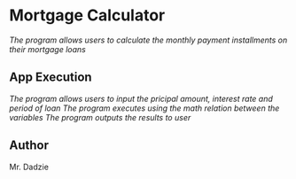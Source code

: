 # Mortgage Calculator
*The program allows users to calculate the monthly payment installments on their mortgage loans*

## App Execution
*The program allows users to input the pricipal amount, interest rate and period of loan*
*The program executes using the math relation between the variables*
*The program outputs the results to user*

## Author
Mr. Dadzie